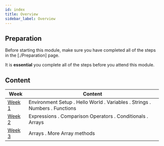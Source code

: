 ```yaml
---
id: index
title: Overview
sidebar_label: Overview
---
```


## Preparation

Before starting this module, make sure you have completed all of the steps in the [./Preparation] page.

It is **essential** you complete all of the steps before you attend this module.

## Content

| Week                      | Content                                                                     |
| ------------------------- | --------------------------------------------------------------------------- |
| [Week 1](./week-1/lesson) | Environment Setup . Hello World . Variables . Strings . Numbers . Functions |
| [Week 2](./week-2/lesson) | Expressions . Comparison Operators . Conditionals . Arrays                  |
| [Week 3](./week-3/lesson) | Arrays . More Array methods                                                 |
